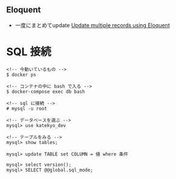 ## Eloquent
- 一度にまとめてupdate
[Update multiple records using Eloquent](https://laracasts.com/discuss/channels/general-discussion/update-multiple-records-using-eloquent)

# SQL 接続
```
<!-- 今動いているもの -->
$ docker ps

<!-- コンテナの中に bash で入る -->
$ docker-compose exec db bash

<!-- sql に接続 -->
# mysql -u root

<!-- データベースを選ぶ -->
mysql> use katekyo_dev

<!-- テーブルをみる -->
mysql> show tables;

mysql> update TABLE set COLUMN = 値 where 条件

mysql> select version();
mysql> SELECT @@global.sql_mode;
```
